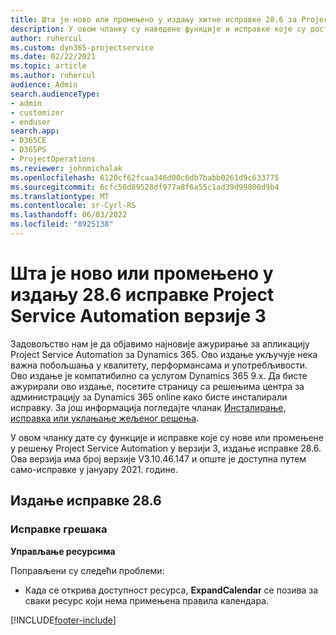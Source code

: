 ```yaml
---
title: Шта је ново или промењено у издању хитне исправке 28.6 за Project Service Automation верзије 3
description: У овом чланку су наведене функције и исправке које су доступне у издању хитне исправке 28.6 за Project Service Automation верзије 3.
author: ruhercul
ms.custom: dyn365-projectservice
ms.date: 02/22/2021
ms.topic: article
ms.author: ruhercul
audience: Admin
search.audienceType:
- admin
- customizer
- enduser
search.app:
- D365CE
- D365PS
- ProjectOperations
ms.reviewer: johnmichalak
ms.openlocfilehash: 6120cf62fcaa346d00c6db7babb0261d9c633775
ms.sourcegitcommit: 6cfc50d89528df977a8f6a55c1ad39d99800d9b4
ms.translationtype: MT
ms.contentlocale: sr-Cyrl-RS
ms.lasthandoff: 06/03/2022
ms.locfileid: "8925138"
---
```

# <a name="whats-new-or-changed-in-project-service-automation-update-release-286-v3"></a>Шта је ново или промењено у издању 28.6 исправке Project Service Automation верзије 3

Задовољство нам је да објавимо најновије ажурирање за апликацију Project Service Automation за Dynamics 365. Ово издање укључује нека важна побољшања у квалитету, перформансама и употребљивости. Ово издање је компатибилно са услугом Dynamics 365 9.x. Да бисте ажурирали ово издање, посетите страницу са решењима центра за администрацију за Dynamics 365 online како бисте инсталирали исправку. За још информација погледајте чланак [Инсталирање, исправка или уклањање жељеног решења](/power-platform/admin/install-remove-preferred-solution).

У овом чланку дате су функције и исправке које су нове или промењене у решењу Project Service Automation у верзији 3, издање исправке 28.6. Ова верзија има број верзије V3.10.46.147 и опште је доступна путем само-исправке у јануару 2021. године.

## <a name="update-release-286"></a>Издање исправке 28.6

### <a name="bug-fixes"></a>Исправке грешака


**Управљање ресурсима**

Поправљени су следећи проблеми:

- Када се открива доступност ресурса, **ExpandCalendar** се позива за сваки ресурс који нема примењена правила календара.


[!INCLUDE[footer-include](../includes/footer-banner.md)]
